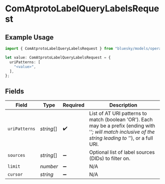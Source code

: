 # ComAtprotoLabelQueryLabelsRequest

## Example Usage

```typescript
import { ComAtprotoLabelQueryLabelsRequest } from "bluesky/models/operations";

let value: ComAtprotoLabelQueryLabelsRequest = {
  uriPatterns: [
    "<value>",
  ],
};
```

## Fields

| Field                                                                                                                                                      | Type                                                                                                                                                       | Required                                                                                                                                                   | Description                                                                                                                                                |
| ---------------------------------------------------------------------------------------------------------------------------------------------------------- | ---------------------------------------------------------------------------------------------------------------------------------------------------------- | ---------------------------------------------------------------------------------------------------------------------------------------------------------- | ---------------------------------------------------------------------------------------------------------------------------------------------------------- |
| `uriPatterns`                                                                                                                                              | *string*[]                                                                                                                                                 | :heavy_check_mark:                                                                                                                                         | List of AT URI patterns to match (boolean 'OR'). Each may be a prefix (ending with '*'; will match inclusive of the string leading to '*'), or a full URI. |
| `sources`                                                                                                                                                  | *string*[]                                                                                                                                                 | :heavy_minus_sign:                                                                                                                                         | Optional list of label sources (DIDs) to filter on.                                                                                                        |
| `limit`                                                                                                                                                    | *number*                                                                                                                                                   | :heavy_minus_sign:                                                                                                                                         | N/A                                                                                                                                                        |
| `cursor`                                                                                                                                                   | *string*                                                                                                                                                   | :heavy_minus_sign:                                                                                                                                         | N/A                                                                                                                                                        |